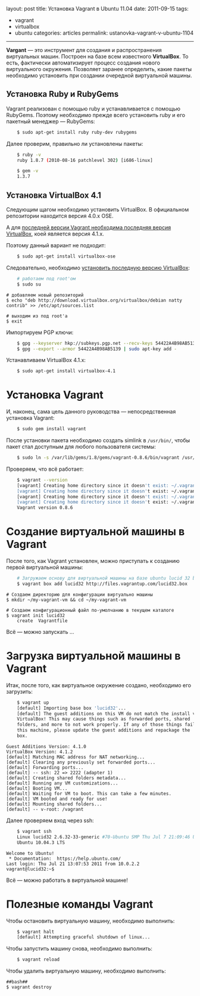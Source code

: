 layout: post
title: Установка Vagrant в Ubuntu 11.04
date: 2011-09-15
tags:
- vagrant
-  virtualbox
-  ubuntu
categories: articles
permalink: ustanovka-vagrant-v-ubuntu-1104

---

**Vargant** — это инструмент для создания и распространения виртуальных машин.
Построен на базе всем известного **VirtualBox**. То есть, фактически автоматизирует
процесс создания нового виртуального окружения. Позволяет заранее определить, какие пакеты
необходимо установить при создании очередной виртуальной машины.

<!-- more -->

Установка Ruby и RubyGems
--------------------------

Vagrant реализован с помощью ruby и устанавливается с помощью RubyGems.
Поэтому необходимо прежде всего установить ruby и его пакетный менеджер — RubyGems:

``` bash
    $ sudo apt-get install ruby ruby-dev rubygems
```
Далее проверим, правильно ли установлены пакеты:

``` bash
    $ ruby -v
    ruby 1.8.7 (2010-08-16 patchlevel 302) [i686-linux]
```
``` bash
    $ gem -v
    1.3.7
```
Установка VirtualBox 4.1
------------------------

Следующим щагом необходимо установить VirtualBox. В официальном репозитории находится версия 4.0.x OSE.

А для [последней версии Vagrant необходима последняя версия VirtualBox](http://vagrantup.com/docs/changes/changes_07x_08x.html
"Отличия vagrant 0.7.x от 0.8.x"), коей является версия 4.1.x.

Поэтому данный вариант не подходит:

``` bash
    $ sudo apt-get install virtualbox-ose
```
Следовательно, необходимо [установить последную версию VirtualBox](http://debianworld.ru/articles/ustanovka-virtualbox-v-debian-lenny-50/
"Установка VirtualBox в Debian"):

``` bash
    # работаем под root'ом
    $ sudo su
```
    # добавляем новый репозиторий
    $ echo "deb http://download.virtualbox.org/virtualbox/debian natty contrib" >> /etc/apt/sources.list

    # выходим из под root'a
    $ exit

Импортируем PGP ключи:

``` bash
    $ gpg --keyserver hkp://subkeys.pgp.net --recv-keys 54422A4B98AB5139
    $ gpg --export --armor 54422A4B98AB5139 | sudo apt-key add -
```
Устанавливаем VirtualBox 4.1.x:

``` bash
    $ sudo apt-get install virtualbox-4.1
```

Установка Vagrant
=================

И, наконец, сама цель данного руководства — непосредственная установка Vagrant:

``` bash
    $ sudo gem install vagrant
```
После установки пакета необходимо создать simlink в ``/usr/bin/``, чтобы пакет стал
доступным для любого пользователя системы:

``` bash
    $ sudo ln -s /var/lib/gems/1.8/gems/vagrant-0.8.6/bin/vagrant /usr/bin/vagrant
```
Проверяем, что всё работает:

``` bash
    $ vagrant --version
    [vagrant] Creating home directory since it doesn't exist: ~/.vagrant.d
    [vagrant] Creating home directory since it doesn't exist: ~/.vagrant.d/tmp
    [vagrant] Creating home directory since it doesn't exist: ~/.vagrant.d/boxes
    [vagrant] Creating home directory since it doesn't exist: ~/.vagrant.d/logs
    Vagrant version 0.8.6
```
Создание виртуальной машины в Vagrant
=====================================

После того, как Vagrant установлен, можно приступать к созданию первой виртуальной машины:

``` bash
    # Загружаем основу для виртуальной машины на базе ubuntu lucid 32 bit
    $ vagrant box add lucid32 http://files.vagrantup.com/lucid32.box
```
    # Создаем директорию для конфигурации виртуально машины
    $ mkdir ~/my-vagrant-vm && cd ~/my-vagrant-vm

    # Создаем конфигурационный файл по-умолчанию в текущем каталоге
    $ vagrant init lucid32
        create  Vagrantfile

Всё — можно запускать …

Загрузка виртуальной машины в Vagrant
=====================================

Итак, после того, как виртуальное окружение создано, необходимо его загрузить:

``` bash
    $ vagrant up
    [default] Importing base box 'lucid32'...
    [default] The guest additions on this VM do not match the install version of
    VirtualBox! This may cause things such as forwarded ports, shared
    folders, and more to not work properly. If any of those things fail on
    this machine, please update the guest additions and repackage the
    box.
```
    Guest Additions Version: 4.1.0
    VirtualBox Version: 4.1.2
    [default] Matching MAC address for NAT networking...
    [default] Clearing any previously set forwarded ports...
    [default] Forwarding ports...
    [default] -- ssh: 22 => 2222 (adapter 1)
    [default] Creating shared folders metadata...
    [default] Running any VM customizations...
    [default] Booting VM...
    [default] Waiting for VM to boot. This can take a few minutes.
    [default] VM booted and ready for use!
    [default] Mounting shared folders...
    [default] -- v-root: /vagrant

Далее проверяем вход через ssh:

``` bash
    $ vagrant ssh
    Linux lucid32 2.6.32-33-generic #70-Ubuntu SMP Thu Jul 7 21:09:46 UTC 2011 i686 GNU/Linux
    Ubuntu 10.04.3 LTS
```
    Welcome to Ubuntu!
     * Documentation:  https://help.ubuntu.com/
    Last login: Thu Jul 21 13:07:53 2011 from 10.0.2.2
    vagrant@lucid32:~$ 

Всё — можно работать в виртуальной машине!

Полезные команды Vagrant
========================

Чтобы остановить виртуальную машину, необходимо выполнить:

``` bash
    $ vagrant halt
    [default] Attempting graceful shutdown of linux...
```
Чтобы запустить машину снова, необходимо выполнить:

``` bash
    $ vagrant reload
```
Чтобы удалить виртуальную машину, необходимо выполнить:

    ##bash##
    $ vagrant destroy
